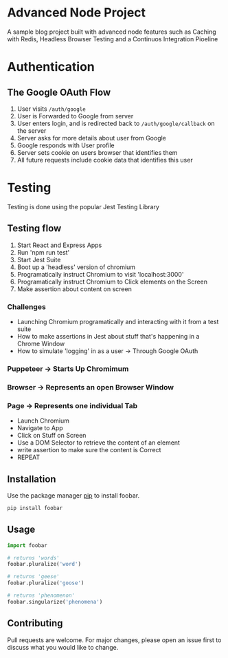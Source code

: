 # Advanced Node Project
A sample blog project built with advanced node features such as Caching with Redis, Headless Browser Testing and a Continuos Integration Pioeline

# Authentication
## The Google OAuth Flow
1. User visits `/auth/google`
2. User is Forwarded to Google from server
3. User enters login, and is redirected back to `/auth/google/callback` on the server
4. Server asks for more details about user from Google
5. Google responds with User profile
6. Server sets cookie on users browser that identifies them
7. All future requests include cookie data that identifies this user

# Testing
Testing is done using the popular Jest Testing Library

## Testing flow
1. Start React and Express Apps
2. Run 'npm run test'
3. Start Jest Suite
4. Boot up a 'headless' version of chromium
5. Programatically instruct Chromium to visit 'localhost:3000'
6. Programatically instruct Chromium to Click elements on the Screen
7. Make assertion about content on screen

### Challenges
- Launching Chromium programatically and interacting with it from a test suite
- How to make assertions in Jest about stuff that's happening in a Chrome Window
- How to simulate 'logging' in as a user -> Through Google OAuth

### Puppeteer -> Starts Up Chromimum
### Browser -> Represents an open Browser Window
### Page -> Represents one individual Tab

- Launch Chromium
- Navigate to App
- Click on Stuff on Screen
- Use a DOM Selector to retrieve the content of an element
- write assertion to make sure the content is Correct
- REPEAT


## Installation

Use the package manager [pip](https://pip.pypa.io/en/stable/) to install foobar.

```bash
pip install foobar
```

## Usage

```python
import foobar

# returns 'words'
foobar.pluralize('word')

# returns 'geese'
foobar.pluralize('goose')

# returns 'phenomenon'
foobar.singularize('phenomena')
```

## Contributing
Pull requests are welcome. For major changes, please open an issue first to discuss what you would like to change.

